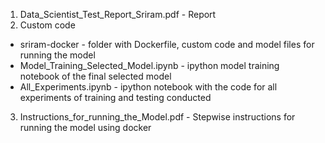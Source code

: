 1. Data_Scientist_Test_Report_Sriram.pdf  - Report
2. Custom code
  * sriram-docker - folder with Dockerfile, custom code and model files for running the model
  * Model_Training_Selected_Model.ipynb  -  ipython model training notebook of the final selected model
  * All_Experiments.ipynb -  ipython notebook with the code for all experiments of training and testing conducted
3. Instructions_for_running_the_Model.pdf  -   Stepwise instructions for running the model using docker
	 